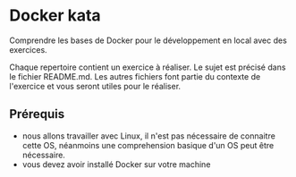 # Docker kata

Comprendre les bases de Docker pour le développement en local avec des exercices.

Chaque repertoire contient un exercice à réaliser.
Le sujet est précisé dans le fichier README.md.
Les autres fichiers font partie du contexte de l'exercice et vous seront utiles pour le réaliser.

## Prérequis

- nous allons travailler avec Linux, il n'est pas nécessaire de connaitre cette OS, néanmoins une comprehension basique d'un OS peut être nécessaire.
- vous devez avoir installé Docker sur votre machine
